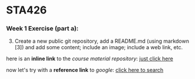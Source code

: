 # STA426

### Week 1 Exercise (part a):

3. Create a new public git repository, add a README.md (using markdown
[3]) and add some content; include an image; include a web link, etc.

here is an **inline link** to the _course material repository_: [just click here](https://github.com/sta426hs2021/material.git)

now let's try with a **reference link** to _google_: [click here to search][search engine]





[search engine]: www.google.com
